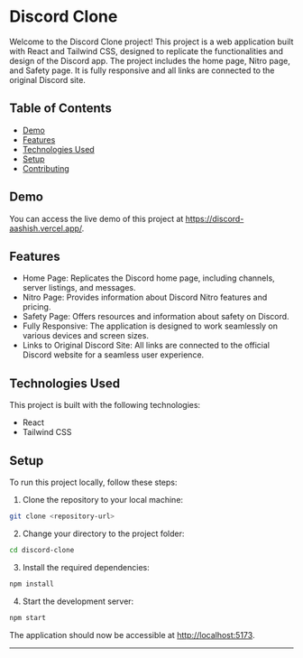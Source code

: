 # Discord Clone

Welcome to the Discord Clone project! This project is a web application built with React and Tailwind CSS, designed to replicate the functionalities and design of the Discord app. The project includes the home page, Nitro page, and Safety page. It is fully responsive and all links are connected to the original Discord site.

## Table of Contents

- [Demo](#demo)
- [Features](#features)
- [Technologies Used](#technologies-used)
- [Setup](#setup)
- [Contributing](#contributing)

## Demo

You can access the live demo of this project at https://discord-aashish.vercel.app/.

## Features

- Home Page: Replicates the Discord home page, including channels, server listings, and messages.
- Nitro Page: Provides information about Discord Nitro features and pricing.
- Safety Page: Offers resources and information about safety on Discord.
- Fully Responsive: The application is designed to work seamlessly on various devices and screen sizes.
- Links to Original Discord Site: All links are connected to the official Discord website for a seamless user experience.

## Technologies Used

This project is built with the following technologies:

- React
- Tailwind CSS

## Setup

To run this project locally, follow these steps:

1. Clone the repository to your local machine:

```bash
git clone <repository-url>
```

2. Change your directory to the project folder:

```bash
cd discord-clone
```

3. Install the required dependencies:

```bash
npm install
```

4. Start the development server:

```bash
npm start
```

The application should now be accessible at [http://localhost:5173](http://localhost:5173).



---
